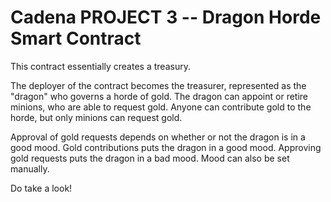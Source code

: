 # Cadena PROJECT 3 -- Dragon Horde Smart Contract

This contract essentially creates a treasury.

The deployer of the contract becomes the treasurer, represented as the "dragon" who governs a horde of gold. The dragon can appoint or retire minions, who are able to request gold. Anyone can contribute gold to the horde, but only minions can request gold.

Approval of gold requests depends on whether or not the dragon is in a good mood. Gold contributions puts the dragon in a good mood. Approving gold requests puts the dragon in a bad mood. Mood can also be set manually.

Do take a look!
